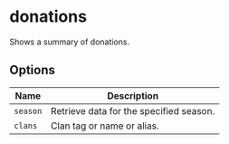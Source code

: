 # donations

Shows a summary of donations.

## Options

| Name     | Description                             |
| -------- | --------------------------------------- |
| `season` | Retrieve data for the specified season. |
| `clans`  | Clan tag or name or alias.              |
